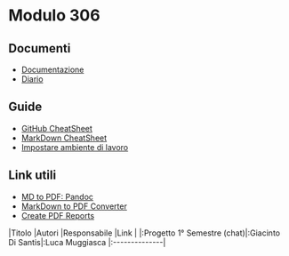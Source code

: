 # Modulo 306


## Documenti
- [Documentazione](Documenti/DocumentazioneCompleta.md)
- [Diario](Documenti/Diario.md)


## Guide
- [GitHub CheatSheet](Guide/github-cheatsheet.pdf)
- [MarkDown CheatSheet](Guide/markdownCheatSheet.md)
- [Impostare ambiente di lavoro](Guide/ImpostareAmbienteLavoro.md)


## Link utili
- [MD to PDF: Pandoc](http://www.pandoc.org)
- [MarkDown to PDF Converter](http://www.markdowntopdf.com/)
- [Create PDF Reports](https://medium.com/@sorenlind/create-pdf-reports-using-r-r-markdown-latex-and-knitr-on-windows-10-952b0c48bfa9#.49ii34y7a)


|Titolo                      |Autori             |Responsabile         |Link           |
|:Progetto 1° Semestre (chat)|:Giacinto Di Santis|:Luca Muggiasca      |:--------------|
